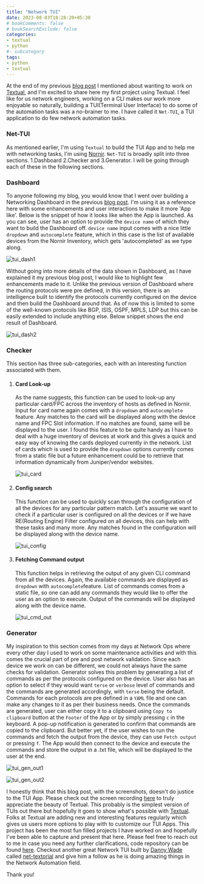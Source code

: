 ```yaml
---
title: "Network TUI"
date: 2023-08-03T18:28:20+05:30
# bookComments: false
# bookSearchExclude: false
categories:
- textual
- python
#- subcategory
tags:
- python
- textual
---
```

At the end of my previous [blog post](https://sohanrai09.github.io/new-blog/2023/04/network-dashboard/) I mentioned about wanting to work on [Textual](https://textual.textualize.io/), and I'm excited to share here my first project using Textual. I feel like for us network engineers, working on a CLI makes our work more enjoyable so naturally, building a TUI(Terminal User Interface) to do some of the automation tasks was a no-brainer to me. I have called it `Net-TUI`, a TUI application to do few network automation tasks.

### Net-TUI

As mentioned earlier, I'm using `Textual` to build the TUI App and to help me with networking tasks, I'm using [Nornir](https://nornir.readthedocs.io/en/latest/). `Net-TUI` is broadly split into three sections. 1.Dashboard 2.Checker and 3.Generator. I will be going through each of these in the following sections.

### Dashboard

To anyone following my blog, you would know that I went over building a Networking Dashboard in the previous [blog post](https://sohanrai09.github.io/new-blog/2023/04/network-dashboard/). I'm using it as a reference here with some enhancements and user interactions to make it more 'App like'. Below is the snippet of how it looks like when the App is launched. As you can see, user has an option to provide the `device name` of which they want to build the Dashboard off. `device name` input comes with a nice little `dropdown` and `autocomplete` feature, which in this case is the list of available devices from the Nornir Inventory, which gets 'autocompleted' as we type along.

![tui_dash1](https://github.com/sohanrai09/blog/blob/main/static/images/tui_dash1.png?raw=true)

Without going into more details of the data shown in Dashboard, as I have explained it my previous blog post, I would like to highlight few enhancements made to it. Unlike the previous version of Dashboard where the routing protocols were pre defined, in this version, there is an intelligence built to identify the protocols currently configured on the device and then build the Dashboard around that. As of now this is limited to some of the well-known protocols like BGP, ISIS, OSPF, MPLS, LDP but this can be easily extended to include anything else. Below snippet shows the end result of Dashboard.

![tui_dash2](https://github.com/sohanrai09/blog/blob/main/static/images/tui_dash2.png?raw=true)


### Checker

This section has three sub-categories, each with an interesting function associated with them.

1. #### Card Look-up

   As the name suggests, this function can be used to look-up any particular card/FPC across the inventory of hosts as defined in Nornir. Input for card name again comes with a `dropdown` and `autocomplete` feature. Any matches to the card will be displayed along with the device name and FPC Slot information. If no matches are found, same will be displayed to the user. I found this feature to be quite handy as I have to deal with a huge inventory of devices at work and this gives a quick and easy way of knowing the cards deployed currently in the network. List of cards which is used to provide the `dropdown` options currently comes from a static file but a future enhancement could be to retrieve that information dynamically from Juniper/vendor websites.

   ![tui_card](https://github.com/sohanrai09/blog/blob/main/static/images/tui_card.png?raw=true)

2. #### Config search

   This function can be used to quickly scan through the configuration of all the devices for any particular pattern match. Let's assume we want to check if a particular user is configured on all the devices or if we have RE(Routing Engine) Filter configured on all devices, this can help with these tasks and many more. Any matches found in the configuration will be displayed along with the device name.

   ![tui_config](https://github.com/sohanrai09/blog/blob/main/static/images/tui_config.png?raw=true)

3. #### Fetching Command output

   This function helps in retrieving the output of any given CLI command from all the devices. Again, the available commands are displayed as `dropdown` with `autocomplete`feature. List of commands comes from a static file, so one can add any commands they would like to offer the user as an option to execute. Output of the commands will be displayed along with the device name.

   ![tui_cmd_out](https://github.com/sohanrai09/blog/blob/main/static/images/tui_cmd_out.png?raw=true)


### Generator

My inspiration to this section comes from my days at Network Ops where every other day I used to work on some maintenance activities and with this comes the crucial part of pre and post network validation. Since each device we work on can be different, we could not always have the same checks for validation. Generator solves this problem by generating a list of commands as per the protocols configured on the device. User also has an option to select if they would want `terse` or `verbose` level of commands and the commands are generated accordingly, with `terse` being the default. Commands for each protocols are pre defined in a `YAML` file and one can make any changes to it as per their business needs. Once the commands are generated, user can either copy it to a clipboard using `Copy to clipboard` button at the `Footer` of the App or by simply pressing `c` in the keyboard. A pop-up notification is generated to confirm that commands are copied to the clipboard. But better yet, if the user wishes to run the commands and fetch the output from the device, they can use `Fetch output` or pressing `f`. The App would then connect to the device and execute the commands and store the output in a .txt file, which will be displayed to the user at the end.

![tui_gen_out1](https://github.com/sohanrai09/blog/blob/main/static/images/tui_gen_out1.png?raw=true)

![tui_gen_out2](https://github.com/sohanrai09/blog/blob/main/static/images/tui_gen_out2.png?raw=true)


I honestly think that this blog post, with the screenshots, doesn't do justice to the TUI App. Please check out the screen recording [here](https://github.com/sohanrai09/net_tui/assets/89385413/38decade-628d-4414-91ac-6b748ee37be4)
to truly appreciate the beauty of Textual. This probably is the simplest version of TUIs out there but hopefully it goes to show what's possible with [Textual](https://textual.textualize.io/). Folks at Textual are adding new and interesting features regularly which gives us users more options to play with to customize our TUI Apps. This project has been the most fun filled projects I have worked on and hopefully I've been able to capture and present that here. Please feel free to reach out to me in case you need any further clarifications, code repository can be found [here](https://github.com/sohanrai09/net_tui). Checkout another great Network TUI built by [Danny Wade](https://twitter.com/devnetdan?s=20) called [net-textorial](https://github.com/dannywade/net-textorial) and give him a follow as he is doing amazing things in the Network Automation field.

Thank you!